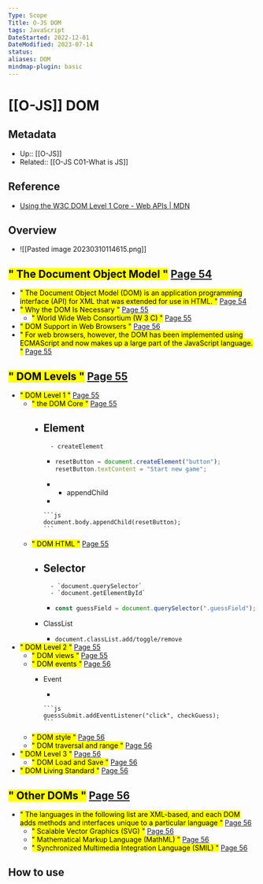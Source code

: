 ```yaml
---
Type: Scope
Title: O-JS DOM
tags: JavaScript
DateStarted: 2022-12-01
DateModified: 2023-07-14
status:
aliases: DOM
mindmap-plugin: basic
---
```


# [[O-JS]] DOM

## Metadata
- Up:: [[O-JS]]
- Related:: [[O-JS C01-What is JS]]

## Reference
- [Using the W3C DOM Level 1 Core - Web APIs | MDN](https://developer.mozilla.org/en-US/docs/Web/API/Document_object_model/Using_the_W3C_DOM_Level_1_Core)

## Overview
- ![[Pasted image 20230310114615.png]]

## <mark class="hltr-gray ">" The Document Object Model "</mark> [Page 54 ]( zotero://open-pdf/library/items/ZK2IJ5LN?page=54&annotation=HGBVMQVE )
- <mark class="hltr-yellow ">" The Document Object Model (DOM) is an application programming interface (API) for XML that was extended for use in HTML. "</mark> [Page 54 ]( zotero://open-pdf/library/items/ZK2IJ5LN?page=54&annotation=MSNC8X4K )
- <mark class="hltr-gray ">" Why the DOM Is Necessary "</mark> [Page 55 ]( zotero://open-pdf/library/items/ZK2IJ5LN?page=55&annotation=Y9CXZ4RU)
    - <mark class="hltr-orange ">" World Wide Web Consortium (W 3 C) "</mark> [Page 55 ]( zotero://open-pdf/library/items/ZK2IJ5LN?page=55&annotation=RJG5RX9Q )
- <mark class="hltr-gray ">" DOM Support in Web Browsers "</mark> [Page 56 ]( zotero://open-pdf/library/items/ZK2IJ5LN?page=56&annotation=XDVD4GDD )
- <mark class="hltr-yellow ">" For web browsers, however, the DOM has been implemented using ECMAScript and now makes up a large part of the JavaScript language. "</mark> [Page 55 ]( zotero://open-pdf/library/items/ZK2IJ5LN?page=55&annotation=4WT7DGZZ)

## <mark class="hltr-gray ">" DOM Levels "</mark> [Page 55 ]( zotero://open-pdf/library/items/ZK2IJ5LN?page=55&annotation=E4EKLDJP)
- <mark class="hltr-orange ">" DOM Level 1 "</mark> [Page 55 ]( zotero://open-pdf/library/items/ZK2IJ5LN?page=55&annotation=NDUZFUVV)
    - <mark class="hltr-yellow ">" the DOM Core "</mark> [Page 55 ]( zotero://open-pdf/library/items/ZK2IJ5LN?page=55&annotation=YSJQWCTR)
        - Element
            -
                - createElement

            - 
              ```js  
              resetButton = document.createElement("button");  
              resetButton.textContent = "Start new game";  
              ```

            -
                - appendChild

            -

              ```js
              document.body.appendChild(resetButton);
              ```

    - <mark class="hltr-yellow ">" DOM HTML "</mark> [Page 55 ]( zotero://open-pdf/library/items/ZK2IJ5LN?page=55&annotation=6ML3UFET)
        - Selector
            -
                - `document.querySelector`
                - `document.getElementById`

            - 
              ```js  
              const guessField = document.querySelector(".guessField");  
              ```

        - ClassList
            - `document.classList.add/toggle/remove`
- <mark class="hltr-orange ">" DOM Level 2 "</mark> [Page 55 ]( zotero://open-pdf/library/items/ZK2IJ5LN?page=55&annotation=KZBEV8JR)
    - <mark class="hltr-yellow ">" DOM views "</mark> [Page 55 ]( zotero://open-pdf/library/items/ZK2IJ5LN?page=55&annotation=T89H4FY3)
    - <mark class="hltr-yellow ">" DOM events "</mark> [Page 56 ]( zotero://open-pdf/library/items/ZK2IJ5LN?page=56&annotation=V8BVSIUC)
        - Event

            -

              ```js
              guessSubmit.addEventListener("click", checkGuess);
              ```

    - <mark class="hltr-yellow ">" DOM style "</mark> [Page 56 ]( zotero://open-pdf/library/items/ZK2IJ5LN?page=56&annotation=MFUZT29S)
    - <mark class="hltr-yellow ">" DOM traversal and range "</mark> [Page 56 ]( zotero://open-pdf/library/items/ZK2IJ5LN?page=56&annotation=ESH3YUZY)
- <mark class="hltr-orange ">" DOM Level 3 "</mark> [Page 56 ]( zotero://open-pdf/library/items/ZK2IJ5LN?page=56&annotation=YAMRL4ZA)
    - <mark class="hltr-yellow ">" DOM Load and Save "</mark> [Page 56 ]( zotero://open-pdf/library/items/ZK2IJ5LN?page=56&annotation=7H4ZKPAT )
- <mark class="hltr-orange ">" DOM Living Standard "</mark> [Page 56 ]( zotero://open-pdf/library/items/ZK2IJ5LN?page=56&annotation=CMBKI8AP )

## <mark class="hltr-gray ">" Other DOMs "</mark> [Page 56 ]( zotero://open-pdf/library/items/ZK2IJ5LN?page=56&annotation=KFGXNDZK )
- <mark class="hltr-orange ">" The languages in the following list are XML-based, and each DOM adds methods and interfaces unique to a particular language "</mark> [Page 56 ]( zotero://open-pdf/library/items/ZK2IJ5LN?page=56&annotation=85JJGEYH)
    - <mark class="hltr-yellow ">" Scalable Vector Graphics (SVG) "</mark> [Page 56 ]( zotero://open-pdf/library/items/ZK2IJ5LN?page=56&annotation=M96W5C2R)
    - <mark class="hltr-yellow ">" Mathematical Markup Language (MathML) "</mark> [Page 56 ]( zotero://open-pdf/library/items/ZK2IJ5LN?page=56&annotation=RBCEB999)
    - <mark class="hltr-yellow ">" Synchronized Multimedia Integration Language (SMIL) "</mark> [Page 56 ]( zotero://open-pdf/library/items/ZK2IJ5LN?page=56&annotation=6IWPCU35 )

## How to use